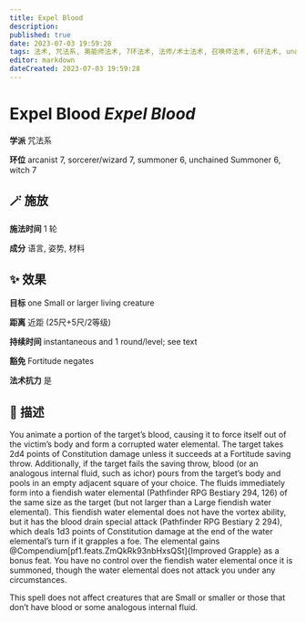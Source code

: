 ```yaml
---
title: Expel Blood
description: 
published: true
date: 2023-07-03 19:59:28
tags: 法术, 咒法系, 奥能师法术, 7环法术, 法师/术士法术, 召唤师法术, 6环法术, unchained Summoner法术, 女巫法术
editor: markdown
dateCreated: 2023-07-03 19:59:28
---
```


# **Expel Blood** *Expel Blood*

**学派** 咒法系 

**环位** arcanist 7, sorcerer/wizard 7, summoner 6, unchained Summoner 6, witch 7

## 🪄 施放

**施法时间** 1 轮

**成分** 语言, 姿势, 材料

## ✨ 效果 

**目标** one Small or larger living creature 

**距离** 近距 (25尺+5尺/2等级)  

**持续时间** instantaneous and 1 round/level; see text 

**豁免** Fortitude negates

**法术抗力** 是

## 📖 描述

You animate a portion of the target&rsquo;s blood, causing it to force itself out of the victim&rsquo;s body and form a corrupted water elemental. The target takes 2d4 points of Constitution damage unless it succeeds at a Fortitude saving throw. Additionally, if the target fails the saving throw, blood (or an analogous internal fluid, such as ichor) pours from the target&rsquo;s body and pools in an empty adjacent square of your choice. The fluids immediately form into a fiendish water elemental (Pathfinder RPG Bestiary 294, 126) of the same size as the target (but not larger than a Large fiendish water elemental). This fiendish water elemental does not have the vortex ability, but it has the blood drain special attack (Pathfinder RPG Bestiary 2 294), which deals 1d3 points of Constitution damage at the end of the water elemental&rsquo;s turn if it grapples a foe. The elemental gains @Compendium[pf1.feats.ZmQkRk93nbHxsQSt]{Improved Grapple} as a bonus feat. You have no control over the fiendish water elemental once it is summoned, though the water elemental does not attack you under any circumstances.

This spell does not affect creatures that are Small or smaller or those that don&rsquo;t have blood or some analogous internal fluid.
    